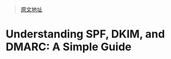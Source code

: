 > [原文地址](https://github.com/nicanorflavier/spf-dkim-dmarc-simplified)

# Understanding SPF, DKIM, and DMARC: A Simple Guide
